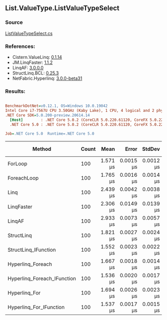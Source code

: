 ﻿## List.ValueType.ListValueTypeSelect

### Source
[ListValueTypeSelect.cs](../LinqBenchmarks/List/ValueType/ListValueTypeSelect.cs)

### References:
- Cistern.ValueLinq: [0.1.14](https://www.nuget.org/packages/Cistern.ValueLinq/0.1.14)
- JM.LinqFaster: [1.1.2](https://www.nuget.org/packages/JM.LinqFaster/1.1.2)
- LinqAF: [3.0.0.0](https://www.nuget.org/packages/LinqAF/3.0.0.0)
- StructLinq.BCL: [0.25.3](https://www.nuget.org/packages/StructLinq.BCL/0.25.3)
- NetFabric.Hyperlinq: [3.0.0-beta31](https://www.nuget.org/packages/NetFabric.Hyperlinq/3.0.0-beta31)

### Results:
``` ini

BenchmarkDotNet=v0.12.1, OS=Windows 10.0.19042
Intel Core i7-7567U CPU 3.50GHz (Kaby Lake), 1 CPU, 4 logical and 2 physical cores
.NET Core SDK=5.0.200-preview.20614.14
  [Host]        : .NET Core 5.0.2 (CoreCLR 5.0.220.61120, CoreFX 5.0.220.61120), X64 RyuJIT
  .NET Core 5.0 : .NET Core 5.0.2 (CoreCLR 5.0.220.61120, CoreFX 5.0.220.61120), X64 RyuJIT

Job=.NET Core 5.0  Runtime=.NET Core 5.0  

```
|                      Method | Count |     Mean |     Error |    StdDev | Ratio |  Gen 0 | Gen 1 | Gen 2 | Allocated |
|---------------------------- |------ |---------:|----------:|----------:|------:|-------:|------:|------:|----------:|
|                     ForLoop |   100 | 1.571 μs | 0.0015 μs | 0.0012 μs |  1.00 |      - |     - |     - |         - |
|                 ForeachLoop |   100 | 1.765 μs | 0.0016 μs | 0.0014 μs |  1.12 |      - |     - |     - |         - |
|                        Linq |   100 | 2.439 μs | 0.0042 μs | 0.0038 μs |  1.55 | 0.0648 |     - |     - |     136 B |
|                  LinqFaster |   100 | 2.306 μs | 0.0149 μs | 0.0139 μs |  1.47 | 1.9379 |     - |     - |    4056 B |
|                      LinqAF |   100 | 2.933 μs | 0.0073 μs | 0.0057 μs |  1.87 |      - |     - |     - |         - |
|                  StructLinq |   100 | 1.821 μs | 0.0027 μs | 0.0024 μs |  1.16 | 0.0191 |     - |     - |      40 B |
|        StructLinq_IFunction |   100 | 1.552 μs | 0.0023 μs | 0.0022 μs |  0.99 |      - |     - |     - |         - |
|           Hyperlinq_Foreach |   100 | 1.667 μs | 0.0018 μs | 0.0014 μs |  1.06 |      - |     - |     - |         - |
| Hyperlinq_Foreach_IFunction |   100 | 1.536 μs | 0.0020 μs | 0.0017 μs |  0.98 |      - |     - |     - |         - |
|               Hyperlinq_For |   100 | 1.694 μs | 0.0026 μs | 0.0023 μs |  1.08 |      - |     - |     - |         - |
|     Hyperlinq_For_IFunction |   100 | 1.537 μs | 0.0017 μs | 0.0015 μs |  0.98 |      - |     - |     - |         - |
